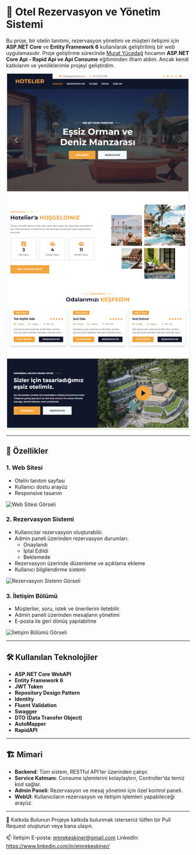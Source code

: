 # 🏨 Otel Rezervasyon ve Yönetim Sistemi

Bu proje, bir otelin tanıtımı, rezervasyon yönetimi ve müşteri iletişimi için **ASP.NET Core** ve **Entity Framework 6** kullanılarak geliştirilmiş bir web uygulamasıdır. Proje geliştirme sürecinde [Murat Yücedağ](https://www.udemy.com/user/murat-yucedag-3/) hocamın **ASP.NET Core Api - Rapid Api ve Api Consume** eğitiminden ilham aldım. Ancak kendi katkılarım ve yeniliklerimle projeyi geliştirdim.

![Proje Görseli](https://raw.githubusercontent.com/emrekeskiner/HotelierProject/refs/heads/master/Frontend/HotelierProject.WebUI/assets/1.png)

---

## 🚀 Özellikler

### 1. Web Sitesi
- Otelin tanıtım sayfası
- Kullanıcı dostu arayüz
- Responsive tasarım

![Web Sitesi Görseli](https://via.placeholder.com/800x400.png?text=Web+Sitesi)

### 2. Rezervasyon Sistemi
- Kullanıcılar rezervasyon oluşturabilir.
- Admin paneli üzerinden rezervasyon durumları:
  - Onaylandı
  - İptal Edildi
  - Beklemede
- Rezervasyon üzerinde düzenleme ve açıklama ekleme
- Kullanıcı bilgilendirme sistemi

![Rezervasyon Sistemi Görseli](https://via.placeholder.com/800x400.png?text=Rezervasyon+Sistemi)

### 3. İletişim Bölümü
- Müşteriler, soru, istek ve önerilerini iletebilir.
- Admin paneli üzerinden mesajların yönetimi
- E-posta ile geri dönüş yapılabilme

![İletişim Bölümü Görseli](https://via.placeholder.com/800x400.png?text=İletişim+Bölümü)

---

## 🛠️ Kullanılan Teknolojiler

- **ASP.NET Core WebAPI**
- **Entity Framework 6**
- **JWT Token**
- **Repository Design Pattern**
- **Identity**
- **Fluent Validation**
- **Swagger**
- **DTO (Data Transfer Object)**
- **AutoMapper**
- **RapidAPI**

---

## 🏗️ Mimari

- **Backend**: Tüm sistem, RESTful API'ler üzerinden çalışır.
- **Service Katmanı**: Consume işlemlerini kolaylaştırır, Controller'da temiz kod sağlar.
- **Admin Paneli**: Rezervasyon ve mesaj yönetimi için özel kontrol paneli.
- **WebUI**: Kullanıcıların rezervasyon ve iletişim işlemleri yapabileceği arayüz.

---
🤝 Katkıda Bulunun
Projeye katkıda bulunmak isterseniz lütfen bir Pull Request oluşturun veya bana ulaşın.

📫 İletişim
E-posta: emrekeskiner@gmail.com
LinkedIn: https://www.linkedin.com/in/emrekeskiner/
